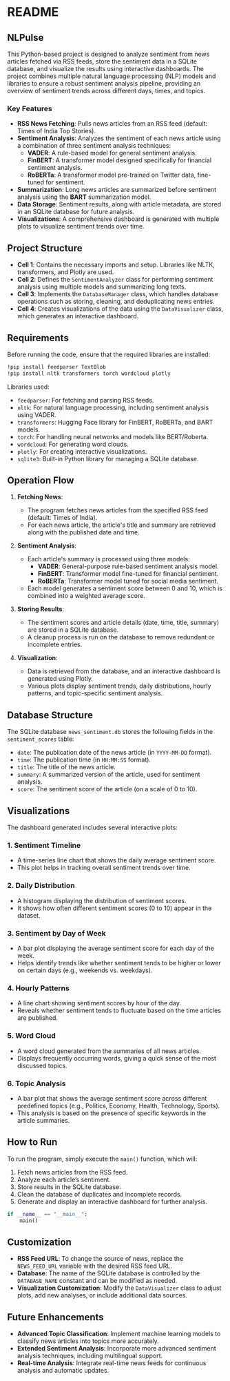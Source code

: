 # README

## NLPulse

This Python-based project is designed to analyze sentiment from news articles fetched via RSS feeds, store the sentiment data in a SQLite database, and visualize the results using interactive dashboards. The project combines multiple natural language processing (NLP) models and libraries to ensure a robust sentiment analysis pipeline, providing an overview of sentiment trends across different days, times, and topics.

### Key Features

- **RSS News Fetching**: Pulls news articles from an RSS feed (default: Times of India Top Stories).
- **Sentiment Analysis**: Analyzes the sentiment of each news article using a combination of three sentiment analysis techniques:
  - **VADER**: A rule-based model for general sentiment analysis.
  - **FinBERT**: A transformer model designed specifically for financial sentiment analysis.
  - **RoBERTa**: A transformer model pre-trained on Twitter data, fine-tuned for sentiment.
- **Summarization**: Long news articles are summarized before sentiment analysis using the **BART** summarization model.
- **Data Storage**: Sentiment results, along with article metadata, are stored in an SQLite database for future analysis.
- **Visualizations**: A comprehensive dashboard is generated with multiple plots to visualize sentiment trends over time.

## Project Structure

- **Cell 1**: Contains the necessary imports and setup. Libraries like NLTK, transformers, and Plotly are used.
- **Cell 2**: Defines the `SentimentAnalyzer` class for performing sentiment analysis using multiple models and summarizing long texts.
- **Cell 3**: Implements the `DatabaseManager` class, which handles database operations such as storing, cleaning, and deduplicating news entries.
- **Cell 4**: Creates visualizations of the data using the `DataVisualizer` class, which generates an interactive dashboard.

## Requirements

Before running the code, ensure that the required libraries are installed:

```bash
!pip install feedparser TextBlob
!pip install nltk transformers torch wordcloud plotly
```

Libraries used:
- `feedparser`: For fetching and parsing RSS feeds.
- `nltk`: For natural language processing, including sentiment analysis using VADER.
- `transformers`: Hugging Face library for FinBERT, RoBERTa, and BART models.
- `torch`: For handling neural networks and models like BERT/Roberta.
- `wordcloud`: For generating word clouds.
- `plotly`: For creating interactive visualizations.
- `sqlite3`: Built-in Python library for managing a SQLite database.


## Operation Flow

1. **Fetching News**:
    - The program fetches news articles from the specified RSS feed (default: Times of India).
    - For each news article, the article's title and summary are retrieved along with the published date and time.

2. **Sentiment Analysis**:
    - Each article's summary is processed using three models:
      - **VADER**: General-purpose rule-based sentiment analysis model.
      - **FinBERT**: Transformer model fine-tuned for financial sentiment.
      - **RoBERTa**: Transformer model tuned for social media sentiment.
    - Each model generates a sentiment score between 0 and 10, which is combined into a weighted average score.

3. **Storing Results**:
    - The sentiment scores and article details (date, time, title, summary) are stored in a SQLite database.
    - A cleanup process is run on the database to remove redundant or incomplete entries.

4. **Visualization**:
    - Data is retrieved from the database, and an interactive dashboard is generated using Plotly.
    - Various plots display sentiment trends, daily distributions, hourly patterns, and topic-specific sentiment analysis.

## Database Structure

The SQLite database `news_sentiment.db` stores the following fields in the `sentiment_scores` table:

- `date`: The publication date of the news article (in `YYYY-MM-DD` format).
- `time`: The publication time (in `HH:MM:SS` format).
- `title`: The title of the news article.
- `summary`: A summarized version of the article, used for sentiment analysis.
- `score`: The sentiment score of the article (on a scale of 0 to 10).

## Visualizations

The dashboard generated includes several interactive plots:

### 1. **Sentiment Timeline**
   - A time-series line chart that shows the daily average sentiment score.
   - This plot helps in tracking overall sentiment trends over time.

### 2. **Daily Distribution**
   - A histogram displaying the distribution of sentiment scores.
   - It shows how often different sentiment scores (0 to 10) appear in the dataset.

### 3. **Sentiment by Day of Week**
   - A bar plot displaying the average sentiment score for each day of the week.
   - Helps identify trends like whether sentiment tends to be higher or lower on certain days (e.g., weekends vs. weekdays).

### 4. **Hourly Patterns**
   - A line chart showing sentiment scores by hour of the day.
   - Reveals whether sentiment tends to fluctuate based on the time articles are published.

### 5. **Word Cloud**
   - A word cloud generated from the summaries of all news articles.
   - Displays frequently occurring words, giving a quick sense of the most discussed topics.

### 6. **Topic Analysis**
   - A bar plot that shows the average sentiment score across different predefined topics (e.g., Politics, Economy, Health, Technology, Sports).
   - This analysis is based on the presence of specific keywords in the article summaries.

## How to Run

To run the program, simply execute the `main()` function, which will:

1. Fetch news articles from the RSS feed.
2. Analyze each article’s sentiment.
3. Store results in the SQLite database.
4. Clean the database of duplicates and incomplete records.
5. Generate and display an interactive dashboard for further analysis.

```python
if __name__ == "__main__":
    main()
```

## Customization

- **RSS Feed URL**: To change the source of news, replace the `NEWS_FEED_URL` variable with the desired RSS feed URL.
- **Database**: The name of the SQLite database is controlled by the `DATABASE_NAME` constant and can be modified as needed.
- **Visualization Customization**: Modify the `DataVisualizer` class to adjust plots, add new analyses, or include additional data sources.

## Future Enhancements

- **Advanced Topic Classification**: Implement machine learning models to classify news articles into topics more accurately.
- **Extended Sentiment Analysis**: Incorporate more advanced sentiment analysis techniques, including multilingual support.
- **Real-time Analysis**: Integrate real-time news feeds for continuous analysis and automatic updates.
